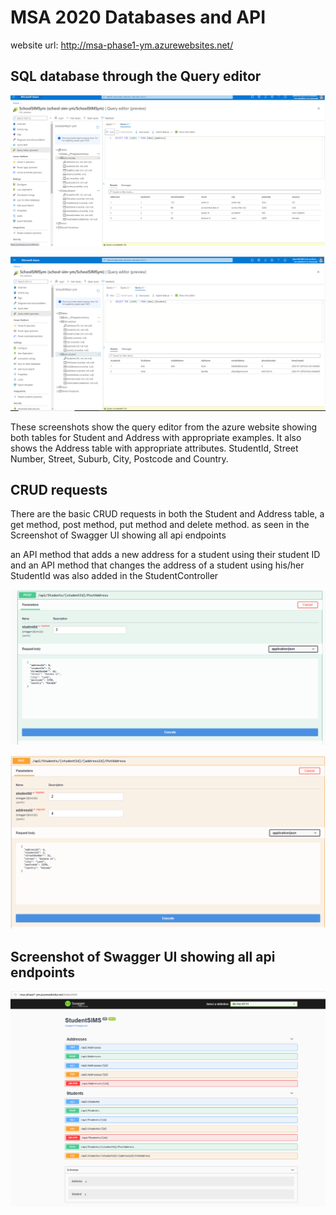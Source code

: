 # MSA 2020 Databases and API

website url: <http://msa-phase1-ym.azurewebsites.net/>

## SQL database through the Query editor

![Query1](./images/query1.png)

![Query2](./images/query2.png)

These screenshots show the query editor from the azure website showing both tables for Student and Address with appropriate examples. It also shows the Address table with appropriate attributes. StudentId, Street Number, Street, Suburb, City, Postcode and Country.

## CRUD requests

There are the basic CRUD requests in both the Student and Address table, a get method, post method, put method and delete method. as seen in the Screenshot of Swagger UI showing all api endpoints

an API method that adds a new address for a student using their student ID and an API method that changes the address of a student using his/her StudentId was also added in the StudentController

![Query1](./images/address.png)

![Query2](./images/put.png)

## Screenshot of Swagger UI showing all api endpoints

![endpoint](./images/endpoint.png)
